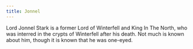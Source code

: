 ```yaml
---
title: Jonnel
---
```


Lord Jonnel Stark is a former Lord of Winterfell and King In The North, who was interred in the crypts of Winterfell after his death. Not much is known about him, though it is known that he was one-eyed. 


